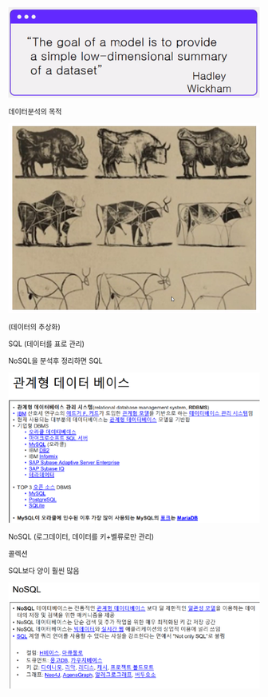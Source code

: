 ![image-20210614094717542](06-14.assets/image-20210614094717542.png)

데이터분석의 목적

![image-20210614094737899](06-14.assets/image-20210614094737899.png)

(데이터의 추상화)



SQL  (데이터를 표로 관리)

NoSQL을 분석후 정리하면 SQL

![image-20210614102052307](06-14.assets/image-20210614102052307.png)



NoSQL (로그데이터,  데이터를 키+벨류로만 관리)

콜렉션

SQL보다 양이 훨씬 많음

![image-20210614102104609](06-14.assets/image-20210614102104609.png)


